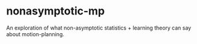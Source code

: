 # nonasymptotic-mp
An exploration of what non-asymptotic statistics + learning theory can say about motion-planning.

